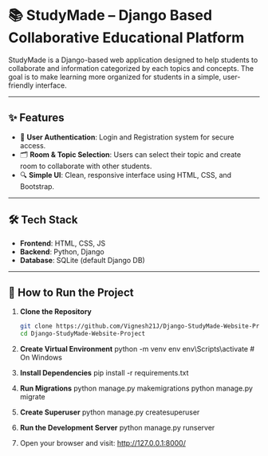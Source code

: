 # 📚 StudyMade – Django Based Collaborative Educational Platform

StudyMade is a Django-based web application designed to help students to collaborate and information categorized by each topics and concepts. The goal is to make learning more organized for students in a simple, user-friendly interface.

---

## ✨ Features

- 🔐 **User Authentication**: Login and Registration system for secure access.
- 🗂️ **Room & Topic Selection**: Users can select their topic and create room to collaborate with other students.
- 🔍 **Simple UI**: Clean, responsive interface using HTML, CSS, and Bootstrap.


---

## 🛠️ Tech Stack

- **Frontend**: HTML, CSS, JS
- **Backend**: Python, Django
- **Database**: SQLite (default Django DB)

---
## 🚀 How to Run the Project

1. **Clone the Repository**
   ```bash
   git clone https://github.com/Vignesh21J/Django-StudyMade-Website-Project.git
   cd Django-StudyMade-Website-Project

2. **Create Virtual Environment**
  python -m venv env
  env\Scripts\activate   # On Windows

3. **Install Dependencies**
   pip install -r requirements.txt
   
4. **Run Migrations**
  python manage.py makemigrations
  python manage.py migrate

5. **Create Superuser**
  python manage.py createsuperuser

6. **Run the Development Server**
  python manage.py runserver

7. Open your browser and visit: http://127.0.0.1:8000/
  
